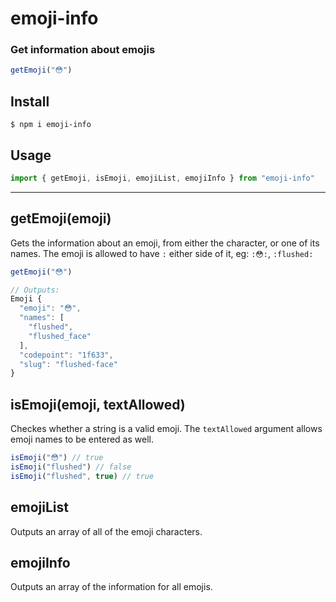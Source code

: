 # emoji-info

### Get information about emojis

```js
getEmoji("😳")
```

## Install
```console
$ npm i emoji-info
```

## Usage
```js
import { getEmoji, isEmoji, emojiList, emojiInfo } from "emoji-info"
```

---

## getEmoji(emoji)

Gets the information about an emoji, from either the character, or one of its names.
The emoji is allowed to have `:` either side of it, eg: `:😳:`, `:flushed:`

```js
getEmoji("😳")

// Outputs:
Emoji {
  "emoji": "😳",
  "names": [
    "flushed",
    "flushed_face"
  ],
  "codepoint": "1f633",
  "slug": "flushed-face"
}
```

## isEmoji(emoji, textAllowed)

Checkes whether a string is a valid emoji. The `textAllowed` argument allows emoji names to be entered as well.

```js
isEmoji("😳") // true
isEmoji("flushed") // false
isEmoji("flushed", true) // true
```

## emojiList

Outputs an array of all of the emoji characters.

## emojiInfo

Outputs an array of the information for all emojis.